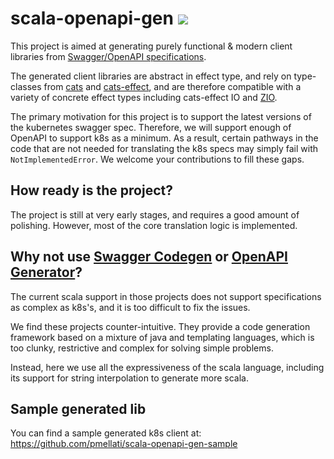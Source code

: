 # scala-openapi-gen ![](https://github.com/pmellati/scala-openapi-gen/workflows/CI/badge.svg)

This project is aimed at generating purely functional & modern client libraries from [Swagger/OpenAPI specifications](https://en.wikipedia.org/wiki/OpenAPI_Specification).

The generated client libraries are abstract in effect type, and rely on type-classes from [cats](https://typelevel.org/cats/) and [cats-effect](https://typelevel.org/cats-effect/), and are therefore compatible with a variety of concrete effect types including cats-effect IO and [ZIO](https://zio.dev/).

The primary motivation for this project is to support the latest versions of the kubernetes swagger spec. Therefore, we will support enough of OpenAPI to support k8s as a minimum. As a result, certain pathways in the code that are not needed for translating the k8s specs may simply fail with `NotImplementedError`. We welcome your contributions to fill these gaps.

## How ready is the project?

The project is still at very early stages, and requires a good amount of polishing. However, most of the core translation logic is implemented.

## Why not use [Swagger Codegen](https://github.com/swagger-api/swagger-codegen) or [OpenAPI Generator](https://github.com/OpenAPITools/openapi-generator)?

The current scala support in those projects does not support specifications as complex as k8s's, and it is too difficult to fix the issues.

We find these projects counter-intuitive. They provide a code generation framework based on a mixture of java and templating languages, which is too clunky, restrictive and complex for solving simple problems.

Instead, here we use all the expressiveness of the scala language, including its support for string interpolation to generate more scala.

## Sample generated lib

You can find a sample generated k8s client at: https://github.com/pmellati/scala-openapi-gen-sample